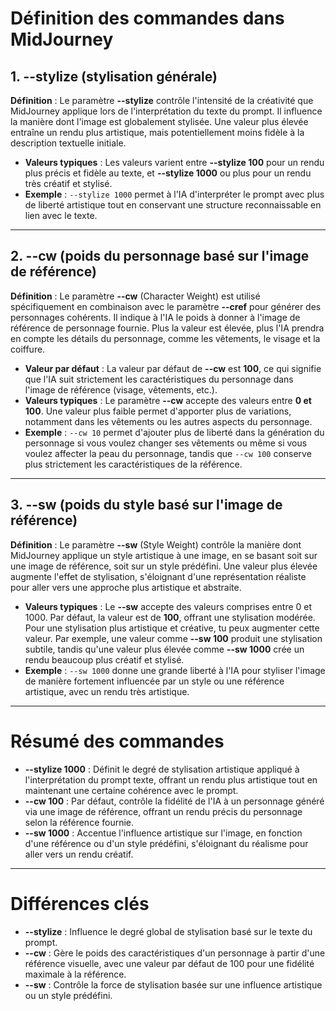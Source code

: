 # Définition des commandes dans MidJourney


## 1. --stylize (stylisation générale)
**Définition** : Le paramètre **--stylize** contrôle l'intensité de la créativité que MidJourney applique lors de l'interprétation du texte du prompt. Il influence la manière dont l'image est globalement stylisée. Une valeur plus élevée entraîne un rendu plus artistique, mais potentiellement moins fidèle à la description textuelle initiale.

- **Valeurs typiques** : Les valeurs varient entre **--stylize 100** pour un rendu plus précis et fidèle au texte, et **--stylize 1000** ou plus pour un rendu très créatif et stylisé.
- **Exemple** : `--stylize 1000` permet à l'IA d'interpréter le prompt avec plus de liberté artistique tout en conservant une structure reconnaissable en lien avec le texte.

---

## 2. --cw (poids du personnage basé sur l'image de référence)
**Définition** : Le paramètre **--cw** (Character Weight) est utilisé spécifiquement en combinaison avec le paramètre **--cref** pour générer des personnages cohérents. Il indique à l'IA le poids à donner à l'image de référence de personnage fournie. Plus la valeur est élevée, plus l'IA prendra en compte les détails du personnage, comme les vêtements, le visage et la coiffure.

- **Valeur par défaut** : La valeur par défaut de **--cw** est **100**, ce qui signifie que l'IA suit strictement les caractéristiques du personnage dans l'image de référence (visage, vêtements, etc.).
- **Valeurs typiques** : Le paramètre **--cw** accepte des valeurs entre **0 et 100**. Une valeur plus faible permet d'apporter plus de variations, notamment dans les vêtements ou les autres aspects du personnage.
- **Exemple** : `--cw 10` permet d'ajouter plus de liberté dans la génération du personnage si vous voulez changer ses vêtements ou même si vous voulez affecter la peau du personnage, tandis que `--cw 100` conserve plus strictement les caractéristiques de la référence.

---

## 3. --sw (poids du style basé sur l'image de référence)
**Définition** : Le paramètre **--sw** (Style Weight) contrôle la manière dont MidJourney applique un style artistique à une image, en se basant soit sur une image de référence, soit sur un style prédéfini. Une valeur plus élevée augmente l'effet de stylisation, s'éloignant d'une représentation réaliste pour aller vers une approche plus artistique et abstraite.

- **Valeurs typiques** : Le **--sw** accepte des valeurs comprises entre 0 et 1000. Par défaut, la valeur est de **100**, offrant une stylisation modérée. Pour une stylisation plus artistique et créative, tu peux augmenter cette valeur. Par exemple, une valeur comme **--sw 100** produit une stylisation subtile, tandis qu'une valeur plus élevée comme **--sw 1000** crée un rendu beaucoup plus créatif et stylisé.
- **Exemple** : `--sw 1000` donne une grande liberté à l'IA pour styliser l'image de manière fortement influencée par un style ou une référence artistique, avec un rendu très artistique.

---

# Résumé des commandes

- **--stylize 1000** : Définit le degré de stylisation artistique appliqué à l'interprétation du prompt texte, offrant un rendu plus artistique tout en maintenant une certaine cohérence avec le prompt.
- **--cw 100** : Par défaut, contrôle la fidélité de l'IA à un personnage généré via une image de référence, offrant un rendu précis du personnage selon la référence fournie.
- **--sw 1000** : Accentue l'influence artistique sur l'image, en fonction d'une référence ou d'un style prédéfini, s'éloignant du réalisme pour aller vers un rendu créatif.

---

# Différences clés

- **--stylize** : Influence le degré global de stylisation basé sur le texte du prompt.
- **--cw** : Gère le poids des caractéristiques d'un personnage à partir d'une référence visuelle, avec une valeur par défaut de 100 pour une fidélité maximale à la référence.
- **--sw** : Contrôle la force de stylisation basée sur une influence artistique ou un style prédéfini.

